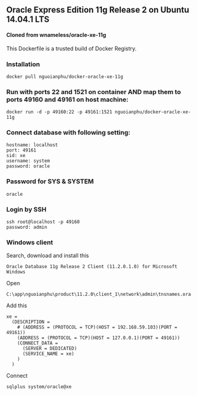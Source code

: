 ## Oracle Express Edition 11g Release 2 on Ubuntu 14.04.1 LTS

#### Cloned from wnameless/oracle-xe-11g

This Dockerfile is a trusted build of Docker Registry.

### Installation

```
docker pull nguoianphu/docker-oracle-xe-11g
```

### Run with ports 22 and 1521 on container AND map them to ports 49160 and 49161 on host machine:

``` 
docker run -d -p 49160:22 -p 49161:1521 nguoianphu/docker-oracle-xe-11g 
```

### Connect database with following setting:

```
hostname: localhost
port: 49161
sid: xe
username: system
password: oracle
```
### Password for SYS & SYSTEM

``` oracle ```

### Login by SSH

``` 
ssh root@localhost -p 49160
password: admin
```

### Windows client

Search, download and install this

```
Oracle Database 11g Release 2 Client (11.2.0.1.0) for Microsoft Windows
```

Open

``` C:\app\nguoianphu\product\11.2.0\client_1\network\admin\tnsnames.ora ```

Add this

```
xe =
  (DESCRIPTION =
    # (ADDRESS = (PROTOCOL = TCP)(HOST = 192.168.59.103)(PORT = 49161))
    (ADDRESS = (PROTOCOL = TCP)(HOST = 127.0.0.1)(PORT = 49161))
    (CONNECT_DATA =
      (SERVER = DEDICATED)
      (SERVICE_NAME = xe)
    )
  )
```
Connect

``` sqlplus system/oracle@xe ```
